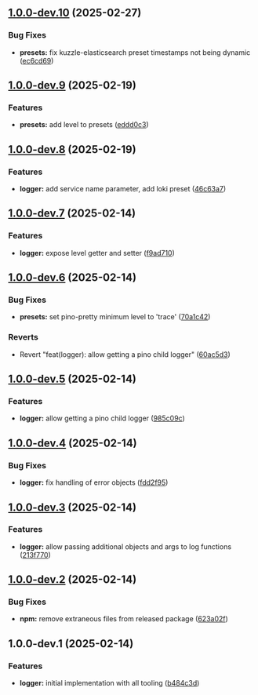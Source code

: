 ## [1.0.0-dev.10](https://github.com/kuzzleio/kuzzle-logger/compare/v1.0.0-dev.9...v1.0.0-dev.10) (2025-02-27)


### Bug Fixes

* **presets:** fix kuzzle-elasticsearch preset timestamps not being dynamic ([ec6cd69](https://github.com/kuzzleio/kuzzle-logger/commit/ec6cd69012615d5c3071d957ed363f8213af3245))

## [1.0.0-dev.9](https://github.com/kuzzleio/kuzzle-logger/compare/v1.0.0-dev.8...v1.0.0-dev.9) (2025-02-19)


### Features

* **presets:** add level to presets ([eddd0c3](https://github.com/kuzzleio/kuzzle-logger/commit/eddd0c302cf3d9748ecbc6ec9942e41e8aff14d1))

## [1.0.0-dev.8](https://github.com/kuzzleio/kuzzle-logger/compare/v1.0.0-dev.7...v1.0.0-dev.8) (2025-02-19)


### Features

* **logger:** add service name parameter, add loki preset ([46c63a7](https://github.com/kuzzleio/kuzzle-logger/commit/46c63a78f0d514db86a18012fd5847f8f4592f51))

## [1.0.0-dev.7](https://github.com/kuzzleio/kuzzle-logger/compare/v1.0.0-dev.6...v1.0.0-dev.7) (2025-02-14)


### Features

* **logger:** expose level getter and setter ([f9ad710](https://github.com/kuzzleio/kuzzle-logger/commit/f9ad710ecc5d2382f238b8c53b4b4d71c10ee239))

## [1.0.0-dev.6](https://github.com/kuzzleio/kuzzle-logger/compare/v1.0.0-dev.5...v1.0.0-dev.6) (2025-02-14)


### Bug Fixes

* **presets:** set pino-pretty minimum level to 'trace' ([70a1c42](https://github.com/kuzzleio/kuzzle-logger/commit/70a1c426aac11ba98c0c5de191361e244014f2f8))


### Reverts

* Revert "feat(logger): allow getting a pino child logger" ([60ac5d3](https://github.com/kuzzleio/kuzzle-logger/commit/60ac5d34ab3699ee854d35654643ac03c642d6f7))

## [1.0.0-dev.5](https://github.com/kuzzleio/kuzzle-logger/compare/v1.0.0-dev.4...v1.0.0-dev.5) (2025-02-14)


### Features

* **logger:** allow getting a pino child logger ([985c09c](https://github.com/kuzzleio/kuzzle-logger/commit/985c09cc58091026eac0a2f4b5c99806d4217dc6))

## [1.0.0-dev.4](https://github.com/kuzzleio/kuzzle-logger/compare/v1.0.0-dev.3...v1.0.0-dev.4) (2025-02-14)


### Bug Fixes

* **logger:** fix handling of error objects ([fdd2f95](https://github.com/kuzzleio/kuzzle-logger/commit/fdd2f9561dfe87eb8cb6c9c064d4269d7f07e330))

## [1.0.0-dev.3](https://github.com/kuzzleio/kuzzle-logger/compare/v1.0.0-dev.2...v1.0.0-dev.3) (2025-02-14)


### Features

* **logger:** allow passing additional objects and args to log functions ([213f770](https://github.com/kuzzleio/kuzzle-logger/commit/213f7703cfb1d7b43344b47fc1baf4ea6155295d))

## [1.0.0-dev.2](https://github.com/kuzzleio/kuzzle-logger/compare/v1.0.0-dev.1...v1.0.0-dev.2) (2025-02-14)


### Bug Fixes

* **npm:** remove extraneous files from released package ([623a02f](https://github.com/kuzzleio/kuzzle-logger/commit/623a02f6091fe7aaf69a3cfa79aa97bf7bc17c27))

## 1.0.0-dev.1 (2025-02-14)


### Features

* **logger:** initial implementation with all tooling ([b484c3d](https://github.com/kuzzleio/kuzzle-logger/commit/b484c3d4a83feff0bfd4349aa91f9f39bbc9100e))
